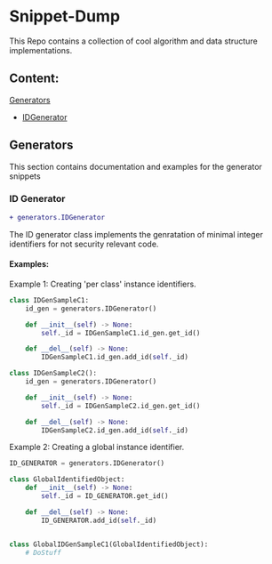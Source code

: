 <h1> Snippet-Dump </h1>
<p>
This Repo contains a collection of cool algorithm and data structure implementations. 
</p>

<h2>Content:</h1> 

[Generators](#generators)
<ul>
<li>

[IDGenerator](#id-generator) 

</li>
</ul>

## Generators
This section contains documentation and examples for the generator snippets

### ID Generator
```diff
+ generators.IDGenerator
```

<p>
The ID generator class implements the genratation of minimal integer 
identifiers for not security relevant code.
</p>

#### Examples:
Example 1: Creating 'per class' instance identifiers.
```python
class IDGenSampleC1:
    id_gen = generators.IDGenerator()

    def __init__(self) -> None:
        self._id = IDGenSampleC1.id_gen.get_id()

    def __del__(self) -> None:
        IDGenSampleC1.id_gen.add_id(self._id)

class IDGenSampleC2():
    id_gen = generators.IDGenerator()

    def __init__(self) -> None:
        self._id = IDGenSampleC2.id_gen.get_id()

    def __del__(self) -> None:
        IDGenSampleC2.id_gen.add_id(self._id)
```

Example 2: Creating a global instance identifier.
```python
ID_GENERATOR = generators.IDGenerator()

class GlobalIdentifiedObject:
    def __init__(self) -> None:
        self._id = ID_GENERATOR.get_id()

    def __del__(self) -> None:
        ID_GENERATOR.add_id(self._id)


class GlobalIDGenSampleC1(GlobalIdentifiedObject):
    # DoStuff
```

